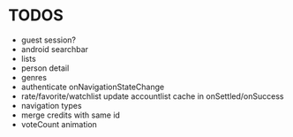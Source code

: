 # TODOS

-   guest session?
-   android searchbar
-   lists
-   person detail
-   genres
-   authenticate onNavigationStateChange
-   rate/favorite/watchlist update accountlist cache in onSettled/onSuccess
-   navigation types
-   merge credits with same id
-   voteCount animation
